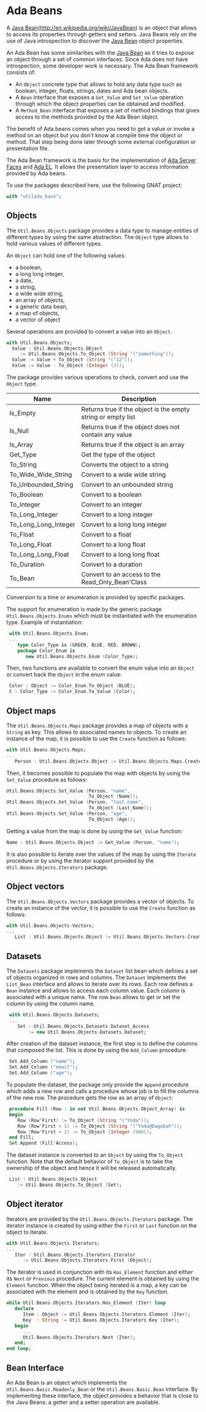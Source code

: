 # Ada Beans
A [Java Bean](https://en.wikipedia.org/wiki/JavaBean)(http://en.wikipedia.org/wiki/JavaBean) is an object that
allows to access its properties through getters and setters. Java Beans
rely on the use of Java introspection to discover the [Java Bean](https://en.wikipedia.org/wiki/JavaBean) object properties.

An Ada Bean has some similarities with the [Java Bean](https://en.wikipedia.org/wiki/JavaBean) as it tries to expose
an object through a set of common interfaces.  Since Ada does not have introspection,
some developer work is necessary. The Ada Bean framework consists of:

  * An `Object` concrete type that allows to hold any data type such
  as boolean, integer, floats, strings, dates and Ada bean objects.
  * A `Bean` interface that exposes a `Get_Value` and `Set_Value`
  operation through which the object properties can be obtained and modified.
  * A `Method_Bean` interface that exposes a set of method bindings
  that gives access to the methods provided by the Ada Bean object.

The benefit of Ada beans comes when you need to get a value or invoke
a method on an object but you don't know at compile time the object or method.
That step being done later through some external configuration or presentation file.

The Ada Bean framework is the basis for the implementation of
[Ada Server Faces](https://github.com/stcarrez/ada-asf) and [Ada EL](https://github.com/stcarrez/ada-el).  It allows the presentation layer to
access information provided by Ada beans.

To use the packages described here, use the following GNAT project:

```Ada
with "utilada_base";
```

## Objects
The `Util.Beans.Objects` package provides a data type to manage entities of different types
by using the same abstraction.  The `Object` type allows to hold various values of different
types.

An `Object` can hold one of the following values:

  * a boolean,
  * a long long integer,
  * a date,
  * a string,
  * a wide wide string,
  * an array of objects,
  * a generic data bean,
  * a map of objects,
  * a vector of object

Several operations are provided to convert a value into an `Object`.

```Ada
with Util.Beans.Objects;
  Value : Util.Beans.Objects.Object
     := Util.Beans.Objects.To_Object (String '("something"));
  Value := Value + To_Object (String '("12"));
  Value := Value - To_Object (Integer (3));

```

The package provides various operations to check, convert and use the `Object`
type.

| Name      | Description                              |
| --------- | ---------------------------------------- |
| Is_Empty  | Returns true if the object is the empty string or empty list |
| Is_Null   | Returns true if the object does not contain any value |
| Is_Array  | Returns true if the object is an array |
| Get_Type  | Get the type of the object |
| To_String | Converts the object to a string |
| To_Wide_Wide_String | Convert to a wide wide string |
| To_Unbounded_String | Convert to an unbounded string |
| To_Boolean | Convert to a boolean |
| To_Integer | Convert to an integer |
| To_Long_Integer | Convert to a long integer |
| To_Long_Long_Integer | Convert to a long long integer |
| To_Float   | Convert to a float |
| To_Long_Float | Convert to a long float |
| To_Long_Long_Float | Convert to a long long float |
| To_Duration  | Convert to a duration |
| To_Bean | Convert to an access to the Read_Only_Bean'Class |

Conversion to a time or enumeration is provided by specific packages.

The support for enumeration is made by the generic package
`Util.Beans.Objects.Enums` which must be instantiated with the enumeration
type.  Example of instantiation:

```Ada
 with Util.Beans.Objects.Enum;
 ...
    type Color_Type is (GREEN, BLUE, RED, BROWN);
    package Color_Enum is
       new Util.Beans.Objects.Enum (Color_Type);
```

Then, two functions are available to convert the enum value into an `Object`
or convert back the `Object` in the enum value:

```Ada
 Color : Object := Color_Enum.To_Object (BLUE);
 C : Color_Type := Color_Enum.To_Value (Color);
```

## Object maps
The `Util.Beans.Objects.Maps` package provides a map of objects with a `String`
as key.  This allows to associated names to objects.
To create an instance of the map, it is possible to use the `Create` function
as follows:

```Ada
with Util.Beans.Objects.Maps;
...
   Person : Util.Beans.Objects.Object := Util.Beans.Objects.Maps.Create;
```

Then, it becomes possible to populate the map with objects by using
the `Set_Value` procedure as follows:

```Ada
Util.Beans.Objects.Set_Value (Person, "name",
                              To_Object (Name));
Util.Beans.Objects.Set_Value (Person, "last_name",
                              To_Object (Last_Name));
Util.Beans.Objects.Set_Value (Person, "age",
                              To_Object (Age));
```

Getting a value from the map is done by using the `Get_Value` function:

```Ada
Name : Util.Beans.Objects.Object := Get_Value (Person, "name");
```

It is also possible to iterate over the values of the map by using
the `Iterate` procedure or by using the iterator support provided by
the `Util.Beans.Objects.Iterators` package.

## Object vectors
The `Util.Beans.Objects.Vectors` package provides a vector of objects.
To create an instance of the vector, it is possible to use the `Create` function
as follows:

```Ada
with Util.Beans.Objects.Vectors;
...
   List : Util.Beans.Objects.Object := Util.Beans.Objects.Vectors.Create;
```

## Datasets
The `Datasets` package implements the `Dataset` list bean which
defines a set of objects organized in rows and columns.  The `Dataset`
implements the `List_Bean` interface and allows to iterate over its rows.
Each row defines a `Bean` instance and allows to access each column value.
Each column is associated with a unique name.  The row `Bean` allows to
get or set the column by using the column name.

```Ada
 with Util.Beans.Objects.Datasets;
 ...
    Set : Util.Beans.Objects.Datasets.Dataset_Access
        := new Util.Beans.Objects.Datasets.Dataset;
```

After creation of the dataset instance, the first step is to define
the columns that composed the list.  This is done by using the `Add_Column`
procedure:

```Ada
 Set.Add_Column ("name");
 Set.Add_Column ("email");
 Set.Add_Column ("age");
```

To populate the dataset, the package only provide the `Append` procedure
which adds a new row and calls a procedure whose job is to fill the columns
of the new row.  The procedure gets the row as an array of `Object`:

```Ada
 procedure Fill (Row : in out Util.Beans.Objects.Object_Array) is
 begin
    Row (Row'First) := To_Object (String '("Yoda"));
    Row (Row'First + 1) := To_Object (String '("Yoda@Dagobah"));
    Row (Row'First + 2) := To_Object (Integer (900));
 end Fill;
 Set.Append (Fill'Access);

```

The dataset instance is converted to an `Object` by using the `To_Object`
function.  Note that the default behavior of `To_Object` is to take
the ownership of the object and hence it will be released automatically.

```Ada
 List : Util.Beans.Objects.Object
    := Util.Beans.Objects.To_Object (Set);
```

## Object iterator
Iterators are provided by the `Util.Beans.Objects.Iterators` package.
The iterator instance is created by using either the `First` or `Last`
function on the object to iterate.

```Ada
with Util.Beans.Objects.Iterators;
...
   Iter : Util.Beans.Objects.Iterators.Iterator
      := Util.Beans.Objects.Iterators.First (Object);
```

The iterator is used in conjunction with its `Has_Element` function
and either its `Next` or `Previous` procedure.  The current element
is obtained by using the `Element` function.  When the object being
iterated is a map, a key can be associated with the element and
is obtained by the `Key` function.

```Ada
while Util.Beans.Objects.Iterators.Has_Element (Iter) loop
   declare
      Item : Object := Util.Beans.Objects.Iterators.Element (Iter);
      Key  : String := Util.Beans.Objects.Iterators.Key (Iter);
   begin
      ...
      Util.Beans.Objects.Iterators.Next (Iter);
   end;
end loop;
```

## Bean Interface
An Ada Bean is an object which implements the `Util.Beans.Basic.Readonly_Bean` or the
`Util.Beans.Basic.Bean` interface.  By implementing these interface, the object provides
a behavior that is close to the Java Beans: a getter and a setter operation are available.



